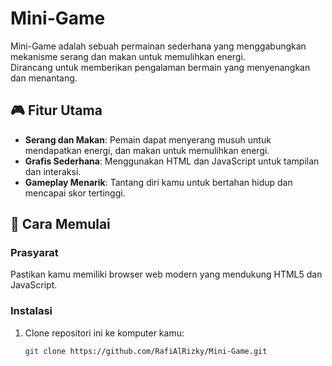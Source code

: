 # Mini-Game

Mini-Game adalah sebuah permainan sederhana yang menggabungkan mekanisme serang dan makan untuk memulihkan energi.  
Dirancang untuk memberikan pengalaman bermain yang menyenangkan dan menantang.

## 🎮 Fitur Utama

- **Serang dan Makan**: Pemain dapat menyerang musuh untuk mendapatkan energi, dan makan untuk memulihkan energi.
- **Grafis Sederhana**: Menggunakan HTML dan JavaScript untuk tampilan dan interaksi.
- **Gameplay Menarik**: Tantang diri kamu untuk bertahan hidup dan mencapai skor tertinggi.

## 🚀 Cara Memulai

### Prasyarat

Pastikan kamu memiliki browser web modern yang mendukung HTML5 dan JavaScript.

### Instalasi

1. Clone repositori ini ke komputer kamu:

   ```bash
   git clone https://github.com/RafiAlRizky/Mini-Game.git
